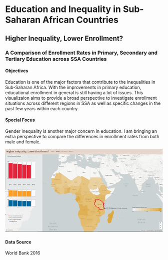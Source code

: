 # Education and Inequality in Sub-Saharan African Countries
## Higher Inequality, Lower Enrollment?
### A Comparison of Enrollment Rates in Primary, Secondary and Tertiary Education across SSA Countries

#### Objectives
Education is one of the major factors that contribute to the inequalities in Sub-Saharan Africa. With the improvements in primary education, educational enrollment in general is still having a lot of issues.
This visualizaion aims to provide a broad perspective to investigate enrollment situations across different regions in SSA as well as specific changes in the past few years within each country. 

#### Special Focus 
Gender inequality is another major concern in education. I am bringing an extra perspective to compare the 
differences in enrollment rates from both male and female.

[![UNDP.png](UNDP.png)](https://shiy918.github.io/ms-1/FinalUNDP/index.html)

#### Data Source
World Bank 2016
